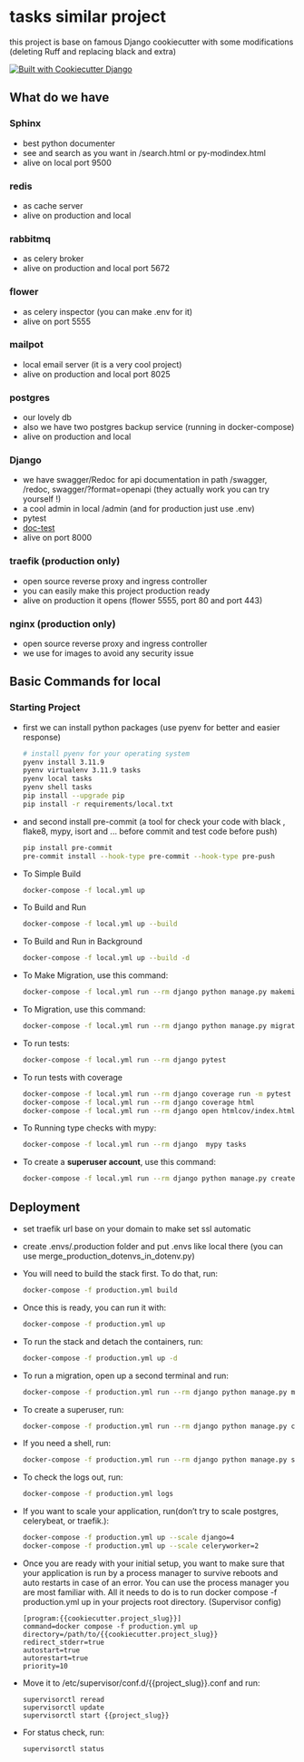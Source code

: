 # tasks similar project

this project is base on famous Django cookiecutter with some modifications (deleting Ruff and replacing black and extra)

[![Built with Cookiecutter Django](https://img.shields.io/badge/built%20with-Cookiecutter%20Django-ff69b4.svg?logo=cookiecutter)](https://github.com/cookiecutter/cookiecutter-django/)

## What do we have

### Sphinx

- best python documenter
- see and search as you want in /search.html or py-modindex.html
- alive on local port 9500

### redis

- as cache server
- alive on production and local

### rabbitmq

- as celery broker
- alive on production and local port 5672

### flower

- as celery inspector (you can make .env for it)
- alive on port 5555

### mailpot

- local email server (it is a very cool project)
- alive on production and local port 8025

### postgres

- our lovely db
- also we have two postgres backup service (running in docker-compose)
- alive on production and local

### Django

- we have swagger/Redoc for api documentation in path /swagger, /redoc, swagger/?format=openapi (they actually work you can try yourself !)
- a cool admin in local  /admin (and for production just use .env)
- pytest
- [doc-test](./app/utils/random_functions.py)
- alive on port 8000

### traefik (production only)

- open source reverse proxy and ingress controller
- you can easily make this project production ready
- alive on production it opens (flower 5555, port 80 and port 443)

### nginx (production only)

- open source reverse proxy and ingress controller
- we use for images to avoid any security issue

## Basic Commands for local

### Starting Project

- first we can install python packages (use pyenv for better and easier response)

    ```bash
    # install pyenv for your operating system
    pyenv install 3.11.9
    pyenv virtualenv 3.11.9 tasks
    pyenv local tasks
    pyenv shell tasks
    pip install --upgrade pip
    pip install -r requirements/local.txt
    ```

- and second install pre-commit (a tool for check your code with black , flake8, mypy, isort and ... before commit and test code before push)

    ```bash
    pip install pre-commit
    pre-commit install --hook-type pre-commit --hook-type pre-push
    ```

- To Simple Build

    ```bash
    docker-compose -f local.yml up
    ```

- To Build and Run

    ```bash
    docker-compose -f local.yml up --build
    ```

- To Build and Run in Background

    ```bash
    docker-compose -f local.yml up --build -d
    ```

- To Make Migration, use this command:

    ```bash
    docker-compose -f local.yml run --rm django python manage.py makemigrations
    ```

- To Migration, use this command:

    ```bash
    docker-compose -f local.yml run --rm django python manage.py migrate
    ```

- To run tests:

    ```bash
    docker-compose -f local.yml run --rm django pytest
    ```

- To run tests with coverage

    ```bash
    docker-compose -f local.yml run --rm django coverage run -m pytest
    docker-compose -f local.yml run --rm django coverage html
    docker-compose -f local.yml run --rm django open htmlcov/index.html
    ```

- To Running type checks with mypy:

    ```bash
    docker-compose -f local.yml run --rm django  mypy tasks
    ```

- To create a **superuser account**, use this command:

    ```bash
    docker-compose -f local.yml run --rm django python manage.py createsuperuser
    ```

## Deployment

- set traefik url base on your domain to make set ssl automatic
- create .envs/.production folder and put .envs like local there (you can use merge_production_dotenvs_in_dotenv.py)
- You will need to build the stack first. To do that, run:

    ```bash
    docker-compose -f production.yml build
    ```

- Once this is ready, you can run it with:

    ```bash
    docker-compose -f production.yml up
    ```

- To run the stack and detach the containers, run:

    ```bash
    docker-compose -f production.yml up -d
    ```

- To run a migration, open up a second terminal and run:

    ```bash
    docker-compose -f production.yml run --rm django python manage.py migrate
    ```

- To create a superuser, run:

    ```bash
    docker-compose -f production.yml run --rm django python manage.py createsuperuser
    ```

- If you need a shell, run:

    ```bash
    docker-compose -f production.yml run --rm django python manage.py shell
    ```

- To check the logs out, run:

    ```bash
    docker-compose -f production.yml logs
    ```

- If you want to scale your application, run(don’t try to scale postgres, celerybeat, or traefik.):

    ```bash
    docker-compose -f production.yml up --scale django=4
    docker-compose -f production.yml up --scale celeryworker=2
    ```

- Once you are ready with your initial setup, you want to make sure that your application is run by a process manager to survive reboots and auto restarts in case of an error. You can use the process manager you are most familiar with. All it needs to do is to run docker compose -f production.yml up in your projects root directory. (Supervisor config)

    ```text
    [program:{{cookiecutter.project_slug}}]
    command=docker compose -f production.yml up
    directory=/path/to/{{cookiecutter.project_slug}}
    redirect_stderr=true
    autostart=true
    autorestart=true
    priority=10
    ```

- Move it to /etc/supervisor/conf.d/{{project_slug}}.conf and run:

    ```text
    supervisorctl reread
    supervisorctl update
    supervisorctl start {{project_slug}}
    ```

- For status check, run:

    ```text
    supervisorctl status
    ```
